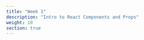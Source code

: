 ```yaml
---
title: "Week 1"
description: "Intro to React Components and Props"
weight: 10
section: true
---
```

